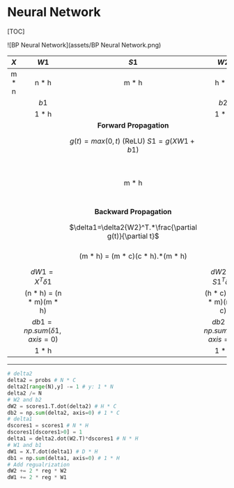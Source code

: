 # Neural Network

[TOC]

![BP Neural Network](assets/BP Neural Network.png)

|  $X$  |             $W1$             |                           $S1$                            |             $W2$             |             $S2$             |
| :---: | :--------------------------: | :-------------------------------------------------------: | :--------------------------: | :--------------------------: |
| m * n |            n * h             |                           m * h                           |            h * c             |            m * c             |
|       |             $b1$             |                                                           |             $b2$             |                              |
|       |            1 * h             |                                                           |            1 * c             |                              |
|       |                              |                  **Forward Propagation**                  |                              |                              |
|       |                              |           $g(t)=max(0,t)$ (ReLU) $S1=g(XW1+b1)$           |                              |         $S2=S1W2+b2$         |
|       |                              |                           m * h                           |                              | m * c = (m * h)(h * c)+(1*c) |
|       |                              |                 **Backward Propagation**                  |                              |                              |
|       |                              | $\delta1=\delta2{W2}^T.*\frac{\partial g(t)}{\partial t}$ |                              |      $\delta2=(S2-y)/m$      |
|       |                              |             (m * h) = (m * c)(c * h).*(m * h)             |                              |           (m * c)            |
|       |      $dW1={X}^T\delta1$      |                                                           |     $dW2={S1}^T\delta2$      |                              |
|       |   (n * h) = (n * m)(m * h)   |                                                           |   (h * c) = (h * m)(m * c)   |                              |
|       | $db1=np.sum(\delta1,axis=0)$ |                                                           | $db2=np.sum(\delta2,axis=0)$ |                              |
|       |            1 * h             |                                                           |            1 * c             |                              |

---

```python
# delta2
delta2 = probs # N * C
delta2[range(N),y] -= 1 # y: 1 * N
delta2 /= N
# W2 and b2
dW2 = scores1.T.dot(delta2) # H * C
db2 = np.sum(delta2, axis=0) # 1 * C
# delta1
dscores1 = scores1 # N * H
dscores1[dscores1>0] = 1
delta1 = delta2.dot(W2.T)*dscores1 # N * H
# W1 and b1
dW1 = X.T.dot(delta1) # D * H
db1 = np.sum(delta1, axis=0) # 1 * H
# Add regualrization
dW2 += 2 * reg * W2
dW1 += 2 * reg * W1
```





